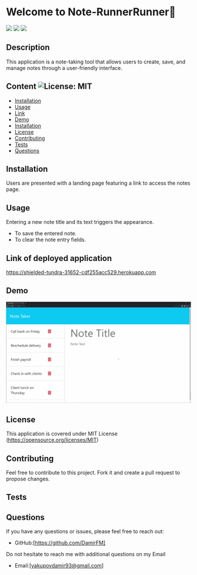 
# Welcome to Note-RunnerRunner📑

<img src="https://img.shields.io/badge/CSS3-1572B6?style=for-the-badge&logo=css3&logoColor=white" /> <img src="https://img.shields.io/badge/HTML5-E34F26?style=for-the-badge&logo=html5&logoColor=white" /> <img src="https://img.shields.io/badge/JavaScript-F7DF1E?style=for-the-badge&logo=javascript&logoColor=black" />  

## Description  

This application is a note-taking tool that allows users to create, save, and manage notes through a user-friendly interface.

## Content ![License: MIT](https://img.shields.io/badge/License-MIT-yellow.svg) 
- [Installation](#Installation)
- [Usage](#Usage)
- [Link](#Link)
- [Demo](#Demo)
- [Installation](#Installation)
- [License](#License)
- [Contributing](#Contributing)
- [Tests](#Tests)
- [Questions](#Questions)

## Installation

Users are presented with a landing page featuring a link to access the notes page.

## Usage

Entering a new note title and its text triggers the appearance.
- To save the entered note.
- To clear the note entry fields.

## Link of deployed application

https://shielded-tundra-31652-cdf255acc529.herokuapp.com

## Demo

![Demo](./public/assets/11-express-homework-demo.gif)
    
## License   

This application is covered under MIT License
(https://opensource.org/licenses/MIT)

## Contributing

Feel free to contribute to this project. Fork it and create a pull request to propose changes.

## Tests
    
## Questions
If you have any questions or issues, please feel free to reach out:
- GitHub:[https://github.com/DamirFM]

Do not hesitate to reach me with additional questions on my Email 
- Email:[yakupovdamir93@gmail.com]
    